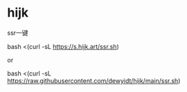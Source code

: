 # hijk

ssr一键

bash <(curl -sL https://s.hijk.art/ssr.sh)

or

bash <(curl -sL https://raw.githubusercontent.com/dewyidt/hijk/main/ssr.sh)

